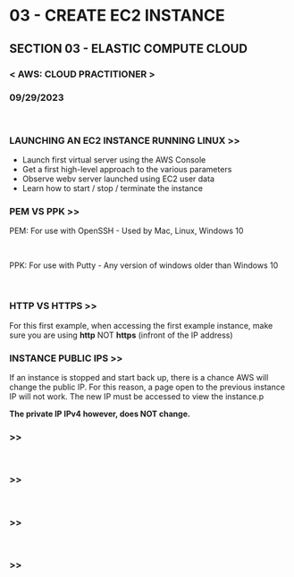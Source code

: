 # 03 - CREATE EC2 INSTANCE

## SECTION 03 - ELASTIC COMPUTE CLOUD <br>

### < AWS: CLOUD PRACTITIONER > <br>

### 09/29/2023 <br>

<br>

### LAUNCHING AN EC2 INSTANCE RUNNING LINUX >>

- Launch first virtual server using the AWS Console
- Get a first high-level approach to the various parameters
- Observe webv server launched using EC2 user data
- Learn how to start / stop / terminate the instance
  <br>

### PEM VS PPK >>

PEM: For use with OpenSSH - Used by Mac, Linux, Windows 10

<br>

PPK: For use with Putty - Any version of windows older than Windows 10

<br>

### HTTP VS HTTPS >>

For this first example, when accessing the first example instance, make sure you are using **http** NOT **https** (infront of the IP address)
<br>

### INSTANCE PUBLIC IPS >>

If an instance is stopped and start back up, there is a chance AWS will change the public IP. For this reason, a page open to the previous instance IP will not work. The new IP must be accessed to view the instance.p

**The private IP IPv4 however, does NOT change.**
<br>

### >>

<br>

### >>

<br>

### >>

<br>

### >>

<br>
